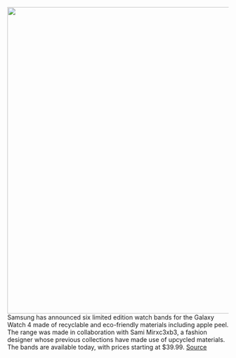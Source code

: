 <img src='https://cdn.vox-cdn.com/thumbor/6mUtRLoMJFB44-hqWIcFGE0e9fc=/0x0:6582x4388/1200x800/filters:focal(2765x1668:3817x2720)/cdn.vox-cdn.com/uploads/chorus_image/image/69839282/IMG_0072.0.jpg' width='700px' /><br/>
Samsung has announced six limited edition watch bands for the Galaxy Watch 4 made of recyclable and eco-friendly materials including apple peel. The range was made in collaboration with Sami Mirxc3xb3, a fashion designer whose previous collections have made use of upcycled materials. The bands are available today, with prices starting at $39.99.
<a href='https://www.theverge.com/2021/9/10/22666328/samsung-eco-friendly-sustainable-limited-edition-galaxy-watch-4-bands'> Source <a/>